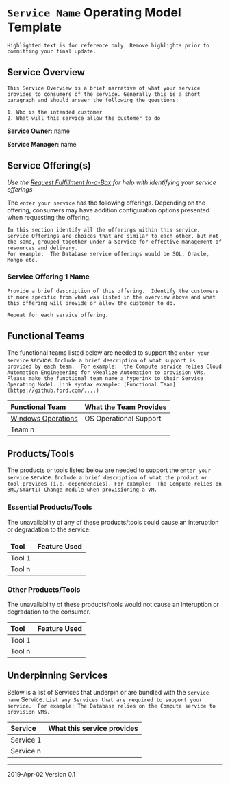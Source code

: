 # `Service Name` Operating Model Template

`Highlighted text is for reference only. Remove highlights prior to committing your final update.`

## Service Overview
`This Service Overview is a brief narrative of what your service provides to consumers of the service. Generally this is a short paragraph and should answer the following the questions:`

`1. Who is the intended customer`<br>
`2. What will this service allow the customer to do`

**Service Owner:** name

**Service Manager:** name

## Service Offering(s)
*Use the [Request Fulfillment In-a-Box](http://www.google.com) for help with identifying your service offerings*

The `enter your service` has the following offerings. Depending on the offering, consumers may have addition configuration options presented when requesting the offering.

`In this section identify all the offerings within this service.  Service Offerings are choices that are similar to each other, but not the same, grouped together under a Service for effective management of resources and delivery.`<br>
`For example:  The Database service offerings would be SQL, Oracle, Mongo etc.` 

### Service Offering 1 Name
`Provide a brief description of this offering.  Identify the customers if more specific from what was listed in the overview above and what this offering will provide or allow the customer to do.`

`Repeat for each service offering.`

## Functional Teams
The functional teams listed below are needed to support the `enter your service` service.  `Include a brief description of what support is provided by each team.  For example:  the Compute service relies Cloud Automation Engineeering for vRealize Automation to provision VMs.  Please make the functional team name a hyperink to their Service Operating Model. Link syntax example: [Functional Team](https://github.ford.com/....)` 

|Functional Team|What the Team Provides|
|:---|:---|
|[Windows Operations](http://www.google.com)|OS Operational Support|
|Team n||

## Products/Tools
The products or tools listed below are needed to support the `enter your service` service.  `Include a brief description of what the product or tool provides (i.e. dependencies). For example:  The Compute relies on BMC/SmartIT Change module when provisioning a VM.`

### Essential Products/Tools

The unavailablity of any of these products/tools could cause an interuption or degradation to the service.

|Tool|Feature Used|
|:---|:---|
|Tool 1||
|Tool n||

### Other Products/Tools

The unavailablity of these products/tools would not cause an interuption or degradation to the consumer.

|Tool|Feature Used|
|:---|--|
|Tool 1||
|Tool n||

## Underpinning Services
Below is a list of Services that underpin or are bundled with the `service name` Service.
`List any Services that are required to support your service.  For example: The Database relies on the Compute service to provision VMs.`

|Service|What this service provides|
|:---|:---|
|Service 1||
|Service n||

***
2019-Apr-02   Version 0.1

